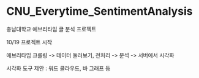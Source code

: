 # CNU_Everytime_SentimentAnalysis

충남대학교 에브리타임 글 분석 프로젝트

10/19
프로젝트 시작

에브리타임 크롤링 -> 데이터 둘러보기, 전처리 -> 분석 -> 서버에서 시각화

시각화 도구 제안 : 워드 클라우드, 바 그래프 등